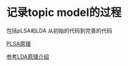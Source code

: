 # 记录topic model的过程
包括pLSA和LDA
从初始的代码到完善的代码

[PLSA原理](https://wwbin2017.github.io/2018/04/14/%E6%9C%BA%E5%99%A8%E5%AD%A6%E4%B9%A0-%E4%B8%BB%E9%A2%98%E6%A8%A1%E5%9E%8B-pLSA/)

[参考LDA原理介绍](https://wwbin2017.github.io/2018/04/15/%E6%9C%BA%E5%99%A8%E5%AD%A6%E4%B9%A0-%E4%B8%BB%E9%A2%98%E6%A8%A1%E5%9E%8B-LDA/)
